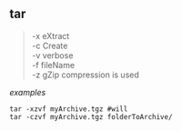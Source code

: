 **tar**
---

	

> -x eXtract 	
> -c Create	 	
> -v verbose 	
> -f fileName 	
> -z gZip compression is used

*examples*
	

    tar -xzvf myArchive.tgz #will 
    tar -czvf myArchive.tgz folderToArchive/
